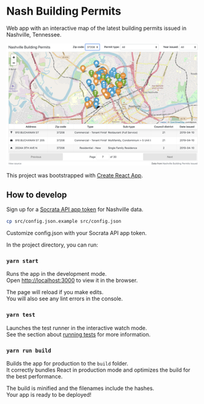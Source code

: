 # Nash Building Permits

Web app with an interactive map of the latest building permits issued in Nashville, Tennessee.

![Screenshot](./screenshot.png)

This project was bootstrapped with [Create React App](https://github.com/facebook/create-react-app).

## How to develop

Sign up for a [Socrata API app token](https://data.nashville.gov/profile/app_tokens) for Nashville data.

```bash
cp src/config.json.example src/config.json
```

Customize config.json with your Socrata API app token.

In the project directory, you can run:

### `yarn start`

Runs the app in the development mode.<br>
Open [http://localhost:3000](http://localhost:3000) to view it in the browser.

The page will reload if you make edits.<br>
You will also see any lint errors in the console.

### `yarn test`

Launches the test runner in the interactive watch mode.<br>
See the section about [running tests](https://facebook.github.io/create-react-app/docs/running-tests) for more information.

### `yarn run build`

Builds the app for production to the `build` folder.<br>
It correctly bundles React in production mode and optimizes the build for the best performance.

The build is minified and the filenames include the hashes.<br>
Your app is ready to be deployed!
